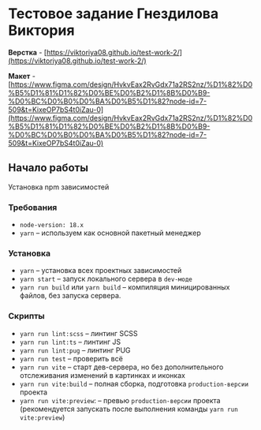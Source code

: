

# Тестовое задание Гнездилова Виктория

**Верстка** - [https://viktoriya08.github.io/test-work-2/](https://viktoriya08.github.io/test-work-2/)

**Макет** - [https://www.figma.com/design/HvkvEax2RvGdx71a2RS2nz/%D1%82%D0%B5%D1%81%D1%82%D0%BE%D0%B2%D1%8B%D0%B9-%D0%BC%D0%B0%D0%BA%D0%B5%D1%82?node-id=7-509&t=KixeOP7bS4t0iZau-0](https://www.figma.com/design/HvkvEax2RvGdx71a2RS2nz/%D1%82%D0%B5%D1%81%D1%82%D0%BE%D0%B2%D1%8B%D0%B9-%D0%BC%D0%B0%D0%BA%D0%B5%D1%82?node-id=7-509&t=KixeOP7bS4t0iZau-0)

## Начало работы

Установка npm зависимостей

### Требования
- `node-version: 18.x`
- `yarn` – используем как основной пакетный менеджер

### Установка
- `yarn` – установка всех проектных зависимостей
- `yarn start` – запуск локального сервера в `dev-моде`
- `yarn run build` или `yarn build` – компиляция миницированных файлов, без запуска сервера.

### Скрипты
- `yarn run lint:scss` – линтинг SCSS
- `yarn run lint:ts` – линтинг JS
- `yarn run lint:pug` – линтинг PUG
- `yarn run test` – проверить всё
- `yarn run vite` – старт дев-сервера, но без дополнительного отслеживания изменений в картинках и иконках
- `yarn run vite:build` – полная сборка, подготовка `production-версии` проекта
- `yarn run vite:preview`: – превью `production-версии` проекта (рекомендуется запускать после выполнения команды `yarn run vite:preview`)
